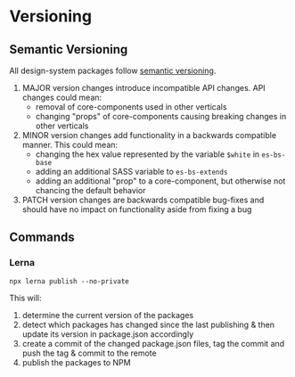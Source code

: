 # Versioning

## Semantic Versioning

All design-system packages follow [semantic versioning](https://semver.org/).

1. MAJOR version changes introduce incompatible API changes. API changes could mean:
    - removal of core-components used in other verticals
    - changing "props" of core-components causing breaking changes in other verticals
2. MINOR version changes add functionality in a backwards compatible manner. This could mean:
    - changing the hex value represented by the variable `$white` in `es-bs-base`
    - adding an additional SASS variable to `es-bs-extends`
    - adding an additional "prop" to a core-component, but otherwise not chancing the default behavior
3. PATCH version changes are backwards compatible bug-fixes and should have no impact on functionality aside from fixing a bug

## Commands

### Lerna

`npx lerna publish --no-private`

This will:

1. determine the current version of the packages
2. detect which packages has changed since the last publishing & then update its version in package.json accordingly
3. create a commit of the changed package.json files, tag the commit and push the tag & commit to the remote
4. publish the packages to NPM

